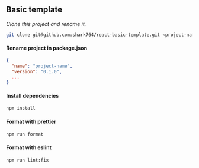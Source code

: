 ## Basic template

_Clone this project and rename it._

```sh
git clone git@github.com:shark764/react-basic-template.git <project-name>
```

#### Rename project in package.json
```json
{
  "name": "project-name",
  "version": "0.1.0",
  ...
}
```

#### Install dependencies
```sh
npm install
```

#### Format with prettier
```sh
npm run format
```

#### Format with eslint
```sh
npm run lint:fix
```